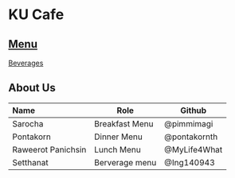 # KU Cafe

## [Menu](Menu.md)

[Beverages](Menu.md#-bervergaes-menu)       


## About Us



| Name      | Role      | Github          |
|:----------|-----------|-----------------|
| Sarocha | Breakfast Menu | @pimmimagi|
| Pontakorn       | Dinner Menu       | @pontakornth      |
| Raweerot Panichsin | Lunch Menu | @MyLife4What |
| Setthanat | Berverage menu | @Ing140943 |
